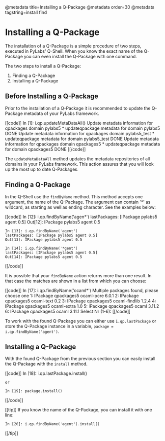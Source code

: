 @metadata title=Installing a Q-Package
@metadata order=30
@metadata tagstring=install find

# Installing a Q-Package
The installation of a Q-Package is a simple procedure of two steps, executed in PyLabs' Q-Shell. When you know the exact name of the Q-Package you can even install the Q-Package with one command.

The two steps to install a Q-Package:
1. Finding a Q-Package
2. Installing a Q-Package


## Before Installing a Q-Package
Prior to the installation of a Q-Package it is recommended to update the Q-Package metadata of your PyLabs framework.

[[code]]
    In [1]: i.qp.updateMetaDataAll()
     Update metadata information for qpackages domain pylabs5
     * updateqpackage metadata for domain pylabs5                DONE
     Update metadata information for qpackages domain pylabs5_test
     * updateqpackage metadata for domain pylabs5_test           DONE
     Update metadata information for qpackages domain qpackages5
     * updateqpackage metadata for domain qpackages5             DONE
[[/code]]

The `updateMetaDataAll` method updates the metadata repositories of all domains in your PyLabs framework. This action assures that you will look up the most up to date Q-Packages.


## Finding a Q-Package
In the Q-Shell use the `findByName` method. This method accepts one argument, the name of the Q-Package. The argument can contain '*' as wildcard, as starting as well as ending character. See the examples below:

[[code]]
    In [12]: i.qp.findByName('agen*')
    lastPackages: [IPackage pylabs5 agent 0.5]
    Out[12]: IPackage pylabs5 agent 0.5
    
    In [13]: i.qp.findByName('agent')
    lastPackages: [IPackage pylabs5 agent 0.5]
    Out[13]: IPackage pylabs5 agent 0.5
    
    In [14]: i.qp.findByName('*gent')
    lastPackages: [IPackage pylabs5 agent 0.5]
    Out[14]: IPackage pylabs5 agent 0.5
[[/code]]

It is possible that your `findByName` action returns more than one result. In that case the matches are shown in a list from which you can choose:

[[code]]
    In [17]: i.qp.findByName('ocaml*')
     Multiple packages found, please choose one
        1: IPackage qpackages5 ocaml-pcre 6.0.1
        2: IPackage qpackages5 ocaml-text 0.2
        3: IPackage qpackages5 ocaml-findlib 1.2.4
        4: IPackage qpackages5 ocaml-extra 1.0
        5: IPackage qpackages5 ocaml 3.11.2
        6: IPackage qpackages5 ocaml 3.11.1
        Select Nr (1-6):
[[/code]]

To work with the found Q-Package you can either use `i.qp.lastPackage` or store the Q-Package instance in a variable, `package = i.qp.findByName('agent')`.


## Installing a Q-Package
With the found Q-Package from the previous section you can easily install the Q-Package with the `install` method.

[[code]]
    In [18]: i.qp.lastPackage.install()
    
    or
    
    In [19]: package.install()
[[/code]]

[[tip]]
If you know the name of the Q-Package, you can install it with one line:

    In [20]: i.qp.findByName('agent').install()
[[/tip]]
